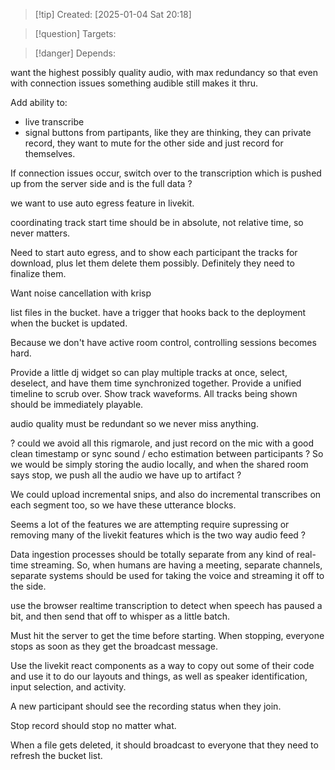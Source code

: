 
>[!tip] Created: [2025-01-04 Sat 20:18]

>[!question] Targets: 

>[!danger] Depends: 

want the highest possibly quality audio, with max redundancy so that even with connection issues something audible still makes it thru.

Add ability to:
- live transcribe
- signal buttons from partipants, like they are thinking, they can private record, they want to mute for the other side and just record for themselves.

If connection issues occur, switch over to the transcription which is pushed up from the server side and is the full data ?

we want to use auto egress feature in livekit.

coordinating track start time should be in absolute, not relative time, so never matters.

Need to start auto egress, and to show each participant the tracks for download, plus let them delete them possibly.  Definitely they need to finalize them.

Want noise cancellation with krisp

list files in the bucket.
have a trigger that hooks back to the deployment when the bucket is updated.

Because we don't have active room control, controlling sessions becomes hard.

Provide a little dj widget so can play multiple tracks at once, select, deselect, and have them time synchronized together.  Provide a unified timeline to scrub over.  Show track waveforms.
All tracks being shown should be immediately playable.

audio quality must be redundant so we never miss anything.

? could we avoid all this rigmarole, and just record on the mic with a good clean timestamp or sync sound / echo estimation between participants ?
So we would be simply storing the audio locally, and when the shared room says stop, we push all the audio we have up to artifact ?

We could upload incremental snips, and also do incremental transcribes on each segment too, so we have these utterance blocks.

Seems a lot of the features we are attempting require supressing or removing many of the livekit features which is the two way audio feed ?

Data ingestion processes should be totally separate from any kind of real-time streaming. So, when humans are having a meeting, separate channels, separate systems should be used for taking the voice and streaming it off to the side.

use the browser realtime transcription to detect when speech has paused a bit, and then send that off to whisper as a little batch.

Must hit the server to get the time before starting. When stopping, everyone stops as soon as they get the broadcast message.

Use the livekit react components as a way to copy out some of their code and use it to do our layouts and things, as well as speaker identification, input selection, and activity.

A new participant should see the recording status when they join.

Stop record should stop no matter what.

When a file gets deleted, it should broadcast to everyone that they need to refresh the bucket list.